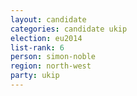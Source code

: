 ```yaml
---
layout: candidate
categories: candidate ukip
election: eu2014
list-rank: 6
person: simon-noble
region: north-west
party: ukip
---
```

